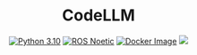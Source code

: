 <div align="center">
  <h1>CodeLLM</h1>
</div>

<p align="center">
  <a href="https://www.python.org/downloads/release/python-310/">
  <img src="https://img.shields.io/badge/Python-3.10-blue.svg" alt="Python 3.10"></a>
  <a href="http://wiki.ros.org/noetic/Installation">
  <img src="https://img.shields.io/badge/ROS-Noetic-green.svg" alt="ROS Noetic"></a>

  <a href="https://hub.docker.com/repository/docker/huabench/code-llm">
  <img src="https://img.shields.io/docker/v/huabench/code-llm?label=Docker%20Image&logo=docker&style=flat-square" alt="Docker Image"></a>
  <a href="https://codecov.io/gh/WestlakeIUSL/CodeLLM" >
   <img src="https://codecov.io/gh/WestlakeIUSL/CodeLLM/branch/develop/graph/badge.svg?token=U10VRSMV3O"/></a>
</p>
